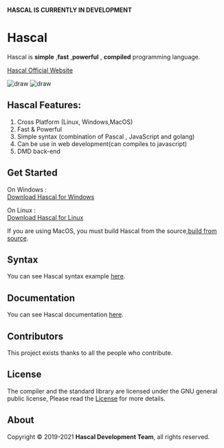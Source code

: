**HASCAL IS CURRENTLY IN DEVELOPMENT** 
# Hascal

Hascal is **simple** ,**fast** ,**powerful** , **compiled** programming language. 

[Hascal Official Website](https://hascal.github.io)

![draw](https://img.shields.io/github/last-commit/hascal/hascal)
![draw](https://img.shields.io/github/license/hascal/hascal)
## Hascal Features:
1. Cross Platform (Linux, Windows,MacOS)
2. Fast & Powerful
3. Simple syntax (combination of Pascal , JavaScript and golang)
4. Can be use in web development(can compiles to javascript)
5. DMD back-end
## Get Started
On Windows : \
[Download Hascal for Windows](#)

On Linux : \
[Download Hascal for Linux](#)

If you are using MacOS, you must build Hascal from the source,[build from source](https://github.com/hascal/hascal/blob/main/BUILD.md).

## Syntax
You can see Hascal syntax example [here](https://github.com/hascal/hascal/blob/main/SYNTAX.md).

## Documentation
You can see Hascal documentation [here](https://github.com/hascal/hascal/tree/main/docs).
## Contributors
This project exists thanks to all the people who contribute. 

## License
The compiler and the standard library are licensed under the GNU general public license,
Please read the [License](https://github.com/hascal/hascal/blob/main/LICENSE) for more details.

## About
Copyright © 2019-2021 **Hascal Development Team**, all rights reserved.

